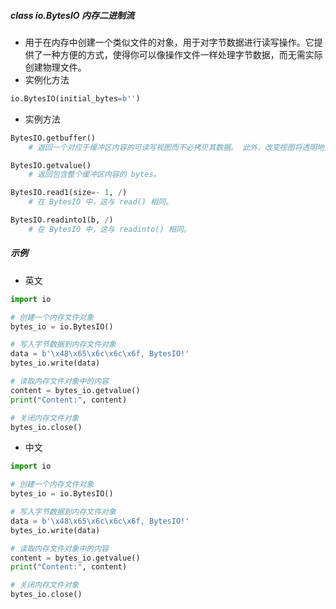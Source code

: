 ##### class io.BytesIO 内存二进制流
- 用于在内存中创建一个类似文件的对象，用于对字节数据进行读写操作。它提供了一种方便的方式，使得你可以像操作文件一样处理字节数据，而无需实际创建物理文件。
- 实例化方法
```python
io.BytesIO(initial_bytes=b'')
```
- 实例方法
```python
BytesIO.getbuffer()
	# 返回一个对应于缓冲区内容的可读写视图而不必拷贝其数据。 此外，改变视图将透明地更新缓冲区内容

BytesIO.getvalue()
	# 返回包含整个缓冲区内容的 bytes。

BytesIO.read1(size=- 1, /)
	# 在 BytesIO 中，这与 read() 相同。

BytesIO.readinto1(b, /)
	# 在 BytesIO 中，这与 readinto() 相同。
```
##### 示例
- 英文
```python
import io

# 创建一个内存文件对象
bytes_io = io.BytesIO()

# 写入字节数据到内存文件对象
data = b'\x48\x65\x6c\x6c\x6f, BytesIO!'
bytes_io.write(data)

# 读取内存文件对象中的内容
content = bytes_io.getvalue()
print("Content:", content)

# 关闭内存文件对象
bytes_io.close()
```
- 中文
```python
import io

# 创建一个内存文件对象
bytes_io = io.BytesIO()

# 写入字节数据到内存文件对象
data = b'\x48\x65\x6c\x6c\x6f, BytesIO!'
bytes_io.write(data)

# 读取内存文件对象中的内容
content = bytes_io.getvalue()
print("Content:", content)

# 关闭内存文件对象
bytes_io.close()
```
